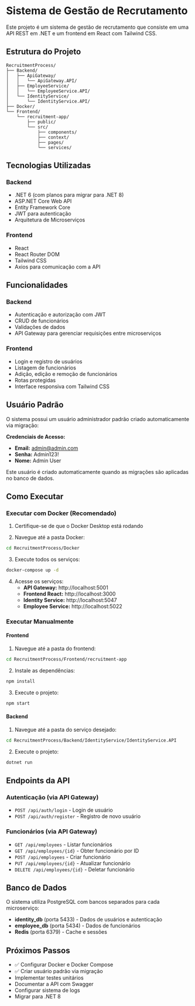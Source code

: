 # Sistema de Gestão de Recrutamento

Este projeto é um sistema de gestão de recrutamento que consiste em uma API REST em .NET e um frontend em React com Tailwind CSS.

## Estrutura do Projeto

```
RecruitmentProcess/
├── Backend/
│   ├── ApiGateway/
│   │   └── ApiGateway.API/
│   ├── EmployeeService/
│   │   └── EmployeeService.API/
│   └── IdentityService/
│       └── IdentityService.API/
├── Docker/
└── Frontend/
    └── recruitment-app/
        ├── public/
        └── src/
            ├── components/
            ├── context/
            ├── pages/
            └── services/
```

## Tecnologias Utilizadas

### Backend
- .NET 6 (com planos para migrar para .NET 8)
- ASP.NET Core Web API
- Entity Framework Core
- JWT para autenticação
- Arquitetura de Microserviços

### Frontend
- React
- React Router DOM
- Tailwind CSS
- Axios para comunicação com a API

## Funcionalidades

### Backend
- Autenticação e autorização com JWT
- CRUD de funcionários
- Validações de dados
- API Gateway para gerenciar requisições entre microserviços

### Frontend
- Login e registro de usuários
- Listagem de funcionários
- Adição, edição e remoção de funcionários
- Rotas protegidas
- Interface responsiva com Tailwind CSS

## Usuário Padrão

O sistema possui um usuário administrador padrão criado automaticamente via migração:

**Credenciais de Acesso:**
- **Email:** admin@admin.com
- **Senha:** Admin123!
- **Nome:** Admin User

Este usuário é criado automaticamente quando as migrações são aplicadas no banco de dados.

## Como Executar

### Executar com Docker (Recomendado)

1. Certifique-se de que o Docker Desktop está rodando

2. Navegue até a pasta Docker:
```bash
cd RecruitmentProcess/Docker
```

3. Execute todos os serviços:
```bash
docker-compose up -d
```

4. Acesse os serviços:
   - **API Gateway:** http://localhost:5001
   - **Frontend React:** http://localhost:3000
   - **Identity Service:** http://localhost:5047
   - **Employee Service:** http://localhost:5022

### Executar Manualmente

#### Frontend

1. Navegue até a pasta do frontend:
```bash
cd RecruitmentProcess/Frontend/recruitment-app
```

2. Instale as dependências:
```bash
npm install
```

3. Execute o projeto:
```bash
npm start
```

#### Backend

1. Navegue até a pasta do serviço desejado:
```bash
cd RecruitmentProcess/Backend/IdentityService/IdentityService.API
```

2. Execute o projeto:
```bash
dotnet run
```

## Endpoints da API

### Autenticação (via API Gateway)
- `POST /api/auth/login` - Login de usuário
- `POST /api/auth/register` - Registro de novo usuário

### Funcionários (via API Gateway)
- `GET /api/employees` - Listar funcionários
- `GET /api/employees/{id}` - Obter funcionário por ID
- `POST /api/employees` - Criar funcionário
- `PUT /api/employees/{id}` - Atualizar funcionário
- `DELETE /api/employees/{id}` - Deletar funcionário

## Banco de Dados

O sistema utiliza PostgreSQL com bancos separados para cada microserviço:
- **identity_db** (porta 5433) - Dados de usuários e autenticação
- **employee_db** (porta 5434) - Dados de funcionários
- **Redis** (porta 6379) - Cache e sessões

## Próximos Passos

- ✅ Configurar Docker e Docker Compose
- ✅ Criar usuário padrão via migração
- Implementar testes unitários
- Documentar a API com Swagger
- Configurar sistema de logs
- Migrar para .NET 8
